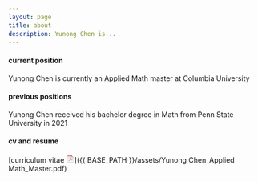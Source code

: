 ```yaml
---
layout: page
title: about
description: Yunong Chen is...
---
```


#### <a name="currentposition"></a>current position
Yunong Chen is currently an Applied Math master at Columbia University


#### <a name="previousposition"></a>previous positions
Yunong Chen received his bachelor degree in Math from Penn State University in 2021


#### <a name="cvandresume"></a>cv and resume
[curriculum vitae ![CV as pdf](icons16/pdf-icon.png)]({{ BASE_PATH }}/assets/Yunong Chen_Applied Math_Master.pdf)
